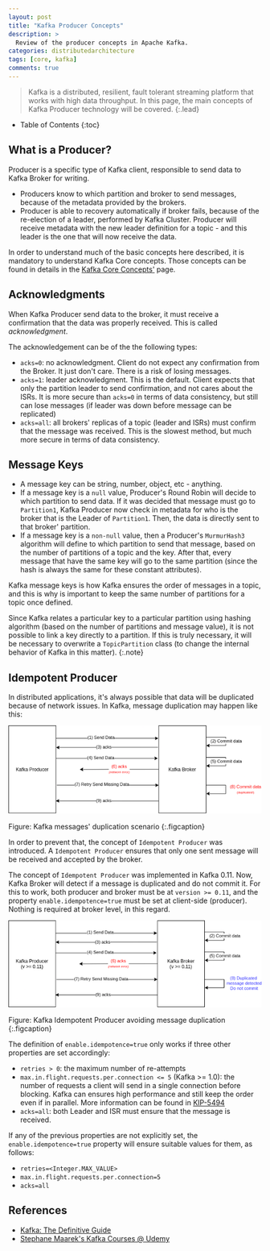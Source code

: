 ```yaml
---
layout: post
title: "Kafka Producer Concepts"
description: >
  Review of the producer concepts in Apache Kafka.
categories: distributedarchitecture
tags: [core, kafka]
comments: true
---
```

> Kafka is a distributed, resilient, fault tolerant streaming platform that
works with high data throughput. In this page, the main concepts of Kafka
Producer technology will be covered.
{:.lead}

- Table of Contents
{:toc}

## What is a Producer?

Producer is a specific type of Kafka client, responsible to send data to Kafka
Broker for writing.  

- Producers know to which partition and broker to send messages, because of the
metadata provided by the brokers.
- Producer is able to recovery automatically if broker fails, because of
the re-election of a leader, performed by Kafka Cluster. Producer will receive
metadata with the new leader definition for a topic - and this leader is the
one that will now receive the data.

In order to understand much of the basic concepts here described, it is
mandatory to understand Kafka Core concepts. Those concepts can be found
in details in the [Kafka Core Concepts'](../2020-10-09-Kafka-Core-Concepts)
page.

## Acknowledgments

When Kafka Producer send data to the broker, it must receive a confirmation
that the data was properly received. This is called _acknowledgment_.

The acknowledgement can be of the the following types:

- `acks=0`: no acknowledgment. Client do not expect any confirmation from
the Broker. It just don't care. There is a risk of losing messages.
- `acks=1`: leader acknowledgment. This is the default. Client expects that
only the partition leader to send confirmation, and not cares about the
ISRs. It is more secure than `acks=0` in terms of data consistency, but
still can lose messages (if leader was down before message can be replicated)
- `acks=all`: all brokers' replicas of a topic (leader and ISRs) must confirm
that the message was received. This is the slowest method, but much more
secure in terms of data consistency.

## Message Keys

- A message key can be string, number, object, etc - anything.
- If a message key is a `null` value, Producer's Round Robin will decide to
which partition to send data. If it was decided that message must go to
`Partition1`, Kafka Producer now check in metadata for who is the broker that
is the Leader of `Partition1`. Then, the data is directly sent to that broker'
partition.
- If a message key is a `non-null` value, then a Producer's `MurmurHash3`
algorithm will define to which partition to send that message, based on the
number of partitions of a topic and the key. After that, every message
that have the same key will go to the same partition (since the hash is
always the same for these constant attributes).

Kafka message keys is how Kafka ensures the order of messages in a topic, and
this is why is important to keep the same number of partitions for a topic
once defined.  

Since Kafka relates a particular key to a particular partition using hashing
algorithm (based on the number of partitions and message value), it is not
possible to link a key directly to a partition. If this is truly necessary,
it will be necessary to overwrite a `TopicPartition` class (to change the
internal behavior of Kafka in this matter).
{:.note}

## Idempotent Producer

In distributed applications, it's always possible that data will be duplicated
because of network issues. In Kafka, message duplication may happen like this:

![](/assets/img/blog/kafka/kafka-producer-idempotent.png)

Figure: Kafka messages' duplication scenario
{:.figcaption}

In order to prevent that, the concept of `Idempotent Producer` was introduced.
A `Idempotent Producer` ensures that only one sent message will be received
and accepted by the broker.

The concept of `Idempotent Producer` was implemented in Kafka 0.11. Now,
Kafka Broker will detect if a message is duplicated and do not commit it. For
this to work, both producer and broker must be at `version >= 0.11`, and the
property `enable.idempotence=true` must be set at client-side (producer).
Nothing is required at broker level, in this regard.

![](/assets/img/blog/kafka/kafka-producer-idempotent-2.png)

Figure: Kafka Idempotent Producer avoiding message duplication
{:.figcaption}

The definition of `enable.idempotence=true` only works if three other properties
are set accordingly:

- `retries > 0`: the maximum number of re-attempts
- `max.in.flight.requests.per.connection <= 5` (Kafka >= 1.0): the number of
requests a client will send in a single connection before blocking. Kafka can
ensures high performance and still keep the order even if in parallel.
More information can be found in [KIP-5494](https://issues.apache.org/jira/browse/KAFKA-5494)
- `acks=all`: both Leader and ISR must ensure that the message is received.

If any of the previous properties are not explicitly set, the
`enable.idempotence=true` property will ensure suitable values for them, as
follows:
- `retries=<Integer.MAX_VALUE>`
- `max.in.flight.requests.per.connection=5`
- `acks=all`


## References

- [Kafka: The Definitive Guide](https://www.confluent.io/resources/kafka-the-definitive-guide/)
- [Stephane Maarek's Kafka Courses @ Udemy](https://www.udemy.com/courses/search/?courseLabel=4556&q=stephane+maarek&sort=relevance&src=sac)
